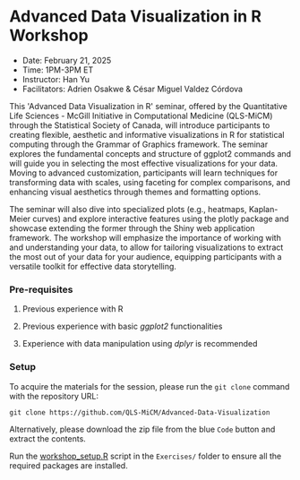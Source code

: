 # Advanced Data Visualization in R Workshop

-   Date: February 21, 2025
-   Time: 1PM-3PM ET
-   Instructor: Han Yu
-   Facilitators: Adrien Osakwe & César Miguel Valdez Córdova

This 'Advanced Data Visualization in R' seminar, offered by the Quantitative Life Sciences - McGill Initiative in Computational Medicine (QLS-MiCM) through the Statistical Society of Canada, will introduce participants to creating flexible, aesthetic and informative visualizations in R for statistical computing through the Grammar of Graphics framework. The seminar explores the fundamental concepts and structure of ggplot2 commands and will guide you in selecting the most effective visualizations for your data. Moving to advanced customization, participants will learn techniques for transforming data with scales, using faceting for complex comparisons, and enhancing visual aesthetics through themes and formatting options.

The seminar will also dive into specialized plots (e.g., heatmaps, Kaplan-Meier curves) and explore interactive features using the plotly package and showcase extending the former through the Shiny web application framework. The workshop will emphasize the importance of working with and understanding your data, to allow for tailoring visualizations to extract the most out of your data for your audience, equipping participants with a versatile toolkit for effective data storytelling.

### Pre-requisites

1.  Previous experience with R 

2.  Previous experience with basic *ggplot2* functionalities 

3.  Experience with data manipulation using *dplyr* is recommended

### Setup

To acquire the materials for the session, please run the `git clone` command with the repository URL:

`git clone https://github.com/QLS-MiCM/Advanced-Data-Visualization`

Alternatively, please download the zip file from the blue `Code` button and extract the contents.

Run the [workshop_setup.R](./Exercises/workshop_setup.R) script in the `Exercises/` folder to ensure all the required packages are installed.
